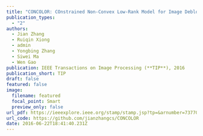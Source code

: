 ```yaml
---
title: "CONCOLOR: COnstrained Non-Convex Low-Rank Model for Image Deblocking"
publication_types:
  - "2"
authors:
  - Jian Zhang
  - Ruiqin Xiong
  - admin
  - Yongbing Zhang
  - Siwei Ma
  - Wen Gao
publication: IEEE Transactions on Image Processing (**TIP**), 2016
publication_short: TIP
draft: false
featured: false
image:
  filename: featured
  focal_point: Smart
  preview_only: false
url_pdf: https://ieeexplore.ieee.org/stamp/stamp.jsp?tp=&arnumber=7377084
url_code: https://github.com/jianzhangcs/CONCOLOR
date: 2016-06-22T18:41:40.231Z
---
```

